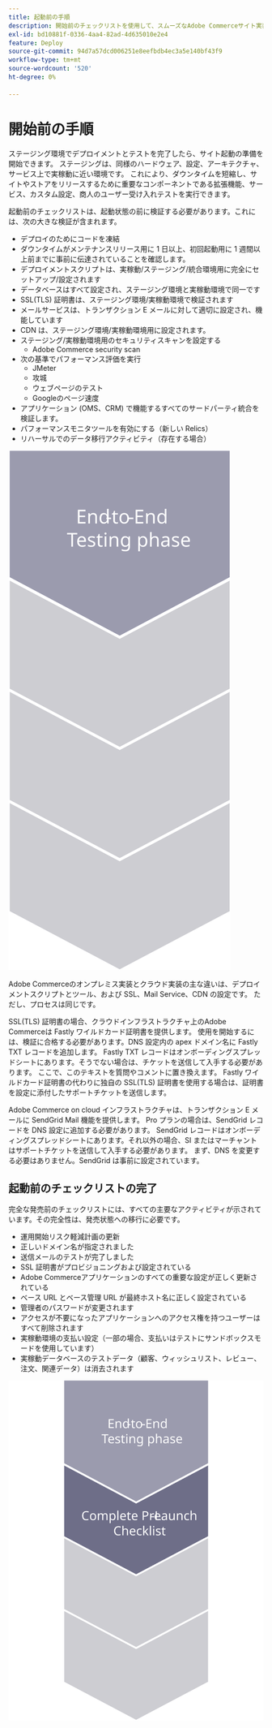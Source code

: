 ```yaml
---
title: 起動前の手順
description: 開始前のチェックリストを使用して、スムーズなAdobe Commerceサイト実装を実現します。
exl-id: bd10881f-0336-4aa4-82ad-4d635010e2e4
feature: Deploy
source-git-commit: 94d7a57dcd006251e8eefbdb4ec3a5e140bf43f9
workflow-type: tm+mt
source-wordcount: '520'
ht-degree: 0%

---
```


# 開始前の手順

ステージング環境でデプロイメントとテストを完了したら、サイト起動の準備を開始できます。 ステージングは、同様のハードウェア、設定、アーキテクチャ、サービス上で実稼動に近い環境です。 これにより、ダウンタイムを短縮し、サイトやストアをリリースするために重要なコンポーネントである拡張機能、サービス、カスタム設定、商人のユーザー受け入れテストを実行できます。

起動前のチェックリストは、起動状態の前に検証する必要があります。これには、次の大きな検証が含まれます。

- デプロイのためにコードを凍結
- ダウンタイムがメンテナンスリリース用に 1 日以上、初回起動用に 1 週間以上前までに事前に伝達されていることを確認します。
- デプロイメントスクリプトは、実稼動/ステージング/統合環境用に完全にセットアップ/設定されます
- データベースはすべて設定され、ステージング環境と実稼動環境で同一です
- SSL(TLS) 証明書は、ステージング環境/実稼動環境で検証されます
- メールサービスは、トランザクション E メールに対して適切に設定され、機能しています
- CDN は、ステージング環境/実稼動環境用に設定されます。
- ステージング/実稼動環境用のセキュリティスキャンを設定する
   - Adobe Commerce security scan
- 次の基準でパフォーマンス評価を実行
   - JMeter
   - 攻城
   - ウェブページのテスト
   - Googleのページ速度
- アプリケーション (OMS、CRM) で機能するすべてのサードパーティ統合を検証します。
- パフォーマンスモニタツールを有効にする（新しい Relics）
- リハーサルでのデータ移行アクティビティ（存在する場合）

![起動プロセスのフェーズ 1 を示す図](../../assets/playbooks/launch-steps-1.svg)

Adobe Commerceのオンプレミス実装とクラウド実装の主な違いは、デプロイメントスクリプトとツール、および SSL、Mail Service、CDN の設定です。 ただし、プロセスは同じです。

SSL(TLS) 証明書の場合、クラウドインフラストラクチャ上のAdobe Commerceは Fastly ワイルドカード証明書を提供します。 使用を開始するには、検証に合格する必要があります。DNS 設定内の apex ドメイン名に Fastly TXT レコードを追加します。 Fastly TXT レコードはオンボーディングスプレッドシートにあります。そうでない場合は、チケットを送信して入手する必要があります。 ここで、このテキストを質問やコメントに置き換えます。 Fastly ワイルドカード証明書の代わりに独自の SSL(TLS) 証明書を使用する場合は、証明書を設定に添付したサポートチケットを送信します。

Adobe Commerce on cloud インフラストラクチャは、トランザクション E メールに SendGrid Mail 機能を提供します。 Pro プランの場合は、SendGrid レコードを DNS 設定に追加する必要があります。 SendGrid レコードはオンボーディングスプレッドシートにあります。それ以外の場合、SI またはマーチャントはサポートチケットを送信して入手する必要があります。 まず、DNS を変更する必要はありません。SendGrid は事前に設定されています。

## 起動前のチェックリストの完了

完全な発売前のチェックリストには、すべての主要なアクティビティが示されています。その完全性は、発売状態への移行に必要です。

- 運用開始リスク軽減計画の更新
- 正しいドメイン名が指定されました
- 送信メールのテストが完了しました
- SSL 証明書がプロビジョニングおよび設定されている
- Adobe Commerceアプリケーションのすべての重要な設定が正しく更新されている
- ベース URL とベース管理 URL が最終ホスト名に正しく設定されている
- 管理者のパスワードが変更されます
- アクセスが不要になったアプリケーションへのアクセス権を持つユーザーはすべて削除されます
- 実稼動環境の支払い設定（一部の場合、支払いはテストにサンドボックスモードを使用しています）
- 実稼動データベースのテストデータ（顧客、ウィッシュリスト、レビュー、注文、関連データ）は消去されます

![起動プロセスのフェーズ 2 を示す図](../../assets/playbooks/launch-steps-2.svg)
